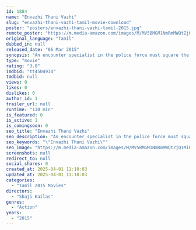```yaml
---
id: 1884
name: "Envazhi Thani Vazhi"
slug: "envazhi-thani-vazhi-tamil-movie-download"
poster: "posters/envazhi-thani-vazhi-tamil-2015.jpg"
remote_poster: "https://m.media-amazon.com/images/M/MV5BMGM1NmRmMWQtZjQ1Mi00YzJkLThkNjYtMTBiMWQyZmE3ODM4XkEyXkFqcGdeQXVyMjM5NDY4NzU@._V1_SX300.jpg"
original_language: "Tamil"
dubbed_in: null
released_date: "06 Mar 2015"
synopsis: "An encounter specialist in the police force must square the demands of his job with the demands of his heart."
type: "movie"
rating: "3.8"
imdbid: "tt4504934"
tmdbid: null
views: 0
likes: 0
dislikes: 0
author_id: 1
trailer_url: null
runtime: "130 min"
is_featured: 0
is_active: 1
is_comingsoon: 0
seo_title: "Envazhi Thani Vazhi"
seo_description: "An encounter specialist in the police force must square the demands of his job with the demands of his heart."
seo_keywords: "\"Envazhi Thani Vazhi\""
seo_image: "https://m.media-amazon.com/images/M/MV5BMGM1NmRmMWQtZjQ1Mi00YzJkLThkNjYtMTBiMWQyZmE3ODM4XkEyXkFqcGdeQXVyMjM5NDY4NzU@._V1_SX300.jpg"
screenshots: null
redirect_to: null
social_shares: 0
created_at: 2025-04-01 11:10:03
updated_at: 2025-04-01 11:10:03
categories:
  - "Tamil 2015 Movies"
directors:
  - "Shaji Kailas"
genres:
  - "Action"
years:
  - "2015"
---
```

